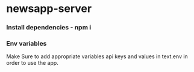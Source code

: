 # newsapp-server

### Install dependencies - npm i

### Env variables
Make Sure to add appropriate variables api keys and values in text.env in order to use the app.
